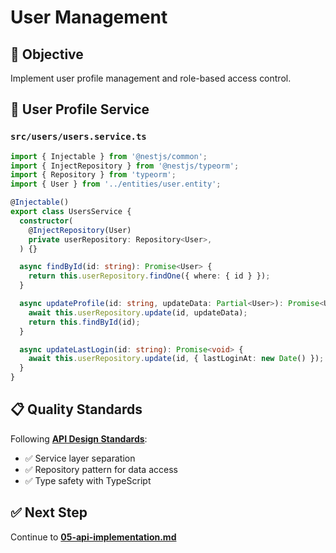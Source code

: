 # User Management

## 🎯 Objective

Implement user profile management and role-based access control.

## 🔧 User Profile Service

### `src/users/users.service.ts`
```typescript
import { Injectable } from '@nestjs/common';
import { InjectRepository } from '@nestjs/typeorm';
import { Repository } from 'typeorm';
import { User } from '../entities/user.entity';

@Injectable()
export class UsersService {
  constructor(
    @InjectRepository(User)
    private userRepository: Repository<User>,
  ) {}

  async findById(id: string): Promise<User> {
    return this.userRepository.findOne({ where: { id } });
  }

  async updateProfile(id: string, updateData: Partial<User>): Promise<User> {
    await this.userRepository.update(id, updateData);
    return this.findById(id);
  }

  async updateLastLogin(id: string): Promise<void> {
    await this.userRepository.update(id, { lastLoginAt: new Date() });
  }
}
```

## 📋 Quality Standards

Following **[API Design Standards](../../architecture/quality-standards/api-design-standards.md)**:
- ✅ Service layer separation
- ✅ Repository pattern for data access
- ✅ Type safety with TypeScript

## ✅ Next Step

Continue to **[05-api-implementation.md](./05-api-implementation.md)**